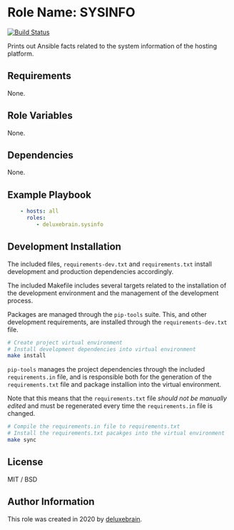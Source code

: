 # Role Name: SYSINFO

[![Build Status](https://travis-ci.org/deluxebrain/ansible-role-sysinfo.svg?branch=master)](https://travis-ci.org/deluxebrain/ansible-role-sysinfo)

Prints out Ansible facts related to the system information of the hosting platform.

## Requirements

None.

## Role Variables

None.

## Dependencies

None.

## Example Playbook

```yaml
    - hosts: all
      roles:
         - deluxebrain.sysinfo
```

## Development Installation

The included files, `requirements-dev.txt` and `requirements.txt` install development and production dependencies accordingly.

The included Makefile includes several targets related to the installation of the development environment and the management of the development process.

Packages are managed through the `pip-tools` suite. This, and other development requirements, are installed through the `requirements-dev.txt` file.

```sh
# Create project virtual environment
# Install development dependencies into virtual environment
make install
```

`pip-tools` manages the project dependencies through the included `requirements.in` file, and is responsible both for the generation of the `requirements.txt` file and package installion into the virtual environment.

Note that this means that the `requirements.txt` file *should not be manually edited* and must be regenerated every time the `requirements.in` file is changed.

```sh
# Compile the requirements.in file to requirements.txt
# Install the requirements.txt pacakges into the virtual environment
make sync
```

## License

MIT / BSD

## Author Information

This role was created in 2020 by [deluxebrain](https://www.deluxebrain.com/).
